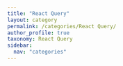 ```yaml
---
title: "React Query"
layout: category
permalink: /categories/React Query/
author_profile: true
taxonomy: React Query
sidebar:
  nav: "categories"
---
```

